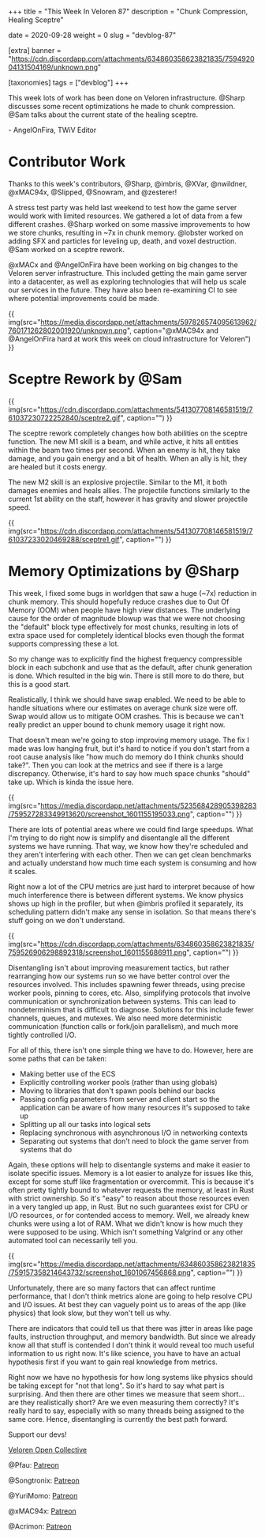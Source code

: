 +++
title = "This Week In Veloren 87"
description = "Chunk Compression, Healing Sceptre"

date = 2020-09-28
weight = 0
slug = "devblog-87"

[extra]
banner = "https://cdn.discordapp.com/attachments/634860358623821835/759492004131504169/unknown.png"

[taxonomies]
tags = ["devblog"]
+++

This week lots of work has been done on Veloren infrastructure. @Sharp discusses
some recent optimizations he made to chunk compression. @Sam talks about the
current state of the healing sceptre.

\- AngelOnFira, TWiV Editor

# Contributor Work

Thanks to this week's contributors, @Sharp, @imbris, @XVar, @nwildner, @xMAC94x,
@Slipped, @Snowram, and @zesterer!

A stress test party was held last weekend to test how the game server would work
with limited resources. We gathered a lot of data from a few different crashes.
@Sharp worked on some massive improvements to how we store chunks, resulting in
~7x in chunk memory. @lobster worked on adding SFX and particles for leveling
up, death, and voxel destruction. @Sam worked on a sceptre rework.

@xMACx and @AngelOnFira have been working on big changes to the Veloren server
infrastructure. This included getting the main game server into a datacenter, as
well as exploring technologies that will help us scale our services in the
future. They have also been re-examining CI to see where potential improvements
could be made.

{{
  img(src="https://media.discordapp.net/attachments/597826574095613962/760171262802001920/unknown.png",
  caption="@xMAC94x and @AngelOnFira hard at work this week on cloud
  infrastructure for Veloren")
}}

# Sceptre Rework by @Sam

{{
  img(src="https://cdn.discordapp.com/attachments/541307708146581519/761037230722252840/sceptre2.gif",
  caption="")
}}

The sceptre rework completely changes how both abilities on the sceptre
function. The new M1 skill is a beam, and while active, it hits all entities
within the beam two times per second. When an enemy is hit, they take damage,
and you gain energy and a bit of health. When an ally is hit, they are healed
but it costs energy.

The new M2 skill is an explosive projectile. Similar to the M1, it both damages
enemies and heals allies. The projectile functions similarly to the current 1st
ability on the staff, however it has gravity and slower projectile speed.

{{
  img(src="https://cdn.discordapp.com/attachments/541307708146581519/761037233020469288/sceptre1.gif",
  caption="")
}}

# Memory Optimizations by @Sharp

This week, I fixed some bugs in worldgen that saw a huge (~7x) reduction in
chunk memory. This should hopefully reduce crashes due to Out Of Memory (OOM)
when people have high view distances. The underlying cause for the order of
magnitude blowup was that we were not choosing the "default" block type
effectively for most chunks, resulting in lots of extra space used for
completely identical blocks even though the format supports compressing these a
lot.

So my change was to explicitly find the highest frequency compressible block in
each subchonk and use that as the default, after chunk generation is done. Which
resulted in the big win. There is still more to do there, but this is a good
start.

Realistically, I think we should have swap enabled. We need to be able to handle
situations where our estimates on average chunk size were off. Swap would allow
us to mitigate OOM crashes. This is because we can't really predict an upper
bound to chunk memory usage it right now.

That doesn't mean we're going to stop improving memory usage. The fix I made was
low hanging fruit, but it's hard to notice if you don't start from a root cause
analysis like "how much do memory do I think chunks should take?". Then you can
look at the metrics and see if there is a large discrepancy. Otherwise, it's
hard to say how much space chunks "should" take up. Which is kinda the issue
here.

{{
  img(src="https://media.discordapp.net/attachments/523568428905398283/759527283349913620/screenshot_1601155195033.png",
  caption="")
}}

There are lots of potential areas where we could find large speedups. What I'm
trying to do right now is simplify and disentangle all the different systems we
have running. That way, we know how they're scheduled and they aren't
interfering with each other. Then we can get clean benchmarks and actually
understand how much time each system is consuming and how it scales.

Right now a lot of the CPU metrics are just hard to interpret because of how
much interference there is between different systems. We know physics shows up
high in the profiler, but when @imbris profiled it separately, its scheduling
pattern didn't make any sense in isolation. So that means there's stuff going on
we don't understand.

{{
  img(src="https://cdn.discordapp.com/attachments/634860358623821835/759526906298892318/screenshot_1601155686911.png",
  caption="")
}}

Disentangling isn't about improving measurement tactics, but rather rearranging
how our systems run so we have better control over the resources involved. This
includes spawning fewer threads, using precise worker pools, pinning to cores,
etc. Also, simplifying protocols that involve communication or synchronization
between systems. This can lead to nondeterminism that is difficult to diagnose.
Solutions for this include fewer channels, queues, and mutexes. We also need
more deterministic communication (function calls or fork/join parallelism), and
much more tightly controlled I/O.

For all of this, there isn't one simple thing we have to do. However, here are
some paths that can be taken:

- Making better use of the ECS
- Explicitly controlling worker pools (rather than using globals)
- Moving to libraries that don't spawn pools behind our backs
- Passing config parameters from server and client start so the application can
  be aware of how many resources it's supposed to take up
- Splitting up all our tasks into logical sets
- Replacing synchronous with asynchronous I/O in networking contexts
- Separating out systems that don't need to block the game server from systems
  that do

Again, these options will help to disentangle systems and make it easier to
isolate specific issues. Memory is a lot easier to analyze for issues like this,
except for some stuff like fragmentation or overcommit. This is because it's
often pretty tightly bound to whatever requests the memory, at least in Rust
with strict ownership. So it's "easy" to reason about those resources even in a
very tangled up app, in Rust. But no such guarantees exist for CPU or I/O
resources, or for contended access to memory. Well, we already knew chunks were
using a lot of RAM. What we didn't know is how much they were supposed to be
using. Which isn't something Valgrind or any other automated tool can
necessarily tell you.

{{
  img(src="https://media.discordapp.net/attachments/634860358623821835/759157358214643732/screenshot_1601067456868.png",
  caption="")
}}

Unfortunately, there are so many factors that can affect runtime performance,
that I don't think metrics alone are going to help resolve CPU and I/O issues.
At best they can vaguely point us to areas of the app (like physics) that look
slow, but they won't tell us why.

There are indicators that could tell us that there was jitter in areas like page
faults, instruction throughput, and memory bandwidth. But since we already know
all that stuff is contended I don't think it would reveal too much useful
information to us right now. It's like science, you have to have an actual
hypothesis first if you want to gain real knowledge from metrics.

Right now we have no hypothesis for how long systems like physics should be
taking except for "not that long". So it's hard to say what part is surprising.
And then there are other times we measure that seem short... are they
realistically short? Are we even measuring them correctly? It's really hard to
say, especially with so many threads being assigned to the same core. Hence,
disentangling is currently the best path forward.

Support our devs!

[Veloren Open Collective](https://opencollective.com/veloren)

@Pfau: [Patreon](https://www.patreon.com/pfau)

@Songtronix: [Patreon](https://www.patreon.com/songtronix)

@YuriMomo: [Patreon](https://www.patreon.com/YuriMomo)

@xMAC94x: [Patreon](https://www.patreon.com/xmac94x)

@Acrimon: [Patreon](https://www.patreon.com/acrimon)
